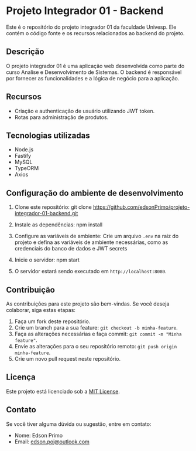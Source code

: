 # Projeto Integrador 01 - Backend

Este é o repositório do projeto integrador 01 da faculdade Univesp. Ele contém o código fonte e os recursos relacionados ao backend do projeto.

## Descrição

O projeto integrador 01 é uma aplicação web desenvolvida como parte do curso Analise e Desenvolvimento de Sistemas. O backend é responsável por fornecer as funcionalidades e a lógica de negócio para a aplicação.

## Recursos

- Criação e authenticação de usuário utilizando JWT token.
- Rotas para administração de produtos.

## Tecnologias utilizadas

- Node.js
- Fastify
- MySQL
- TypeORM
- Axios

## Configuração do ambiente de desenvolvimento

1. Clone este repositório:
  git clone https://github.com/edsonPrimo/projeto-integrador-01-backend.git

2. Instale as dependências:
  npm install

3. Configure as variáveis de ambiente:
  Crie um arquivo `.env` na raiz do projeto e defina as variáveis de ambiente necessárias, como as credenciais do banco de dados e JWT secrets

4. Inicie o servidor:
  npm start

5. O servidor estará sendo executado em `http://localhost:8080`.

## Contribuição

As contribuições para este projeto são bem-vindas. Se você deseja colaborar, siga estas etapas:

1. Faça um fork deste repositório.
2. Crie um branch para a sua feature: `git checkout -b minha-feature`.
3. Faça as alterações necessárias e faça commit: `git commit -m "Minha feature"`.
4. Envie as alterações para o seu repositório remoto: `git push origin minha-feature`.
5. Crie um novo pull request neste repositório.

## Licença

Este projeto está licenciado sob a [MIT License](LICENSE).

## Contato

Se você tiver alguma dúvida ou sugestão, entre em contato:

- Nome: Edson Primo
- Email: edson.poj@outlook.com
